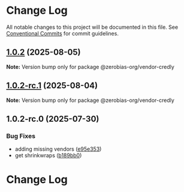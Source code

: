 # Change Log

All notable changes to this project will be documented in this file.
See [Conventional Commits](https://conventionalcommits.org) for commit guidelines.

## [1.0.2](https://github.com/zerobias-org/vendor/compare/@zerobias-org/vendor-credly@1.0.2-rc.1...@zerobias-org/vendor-credly@1.0.2) (2025-08-05)

**Note:** Version bump only for package @zerobias-org/vendor-credly





## [1.0.2-rc.1](https://github.com/zerobias-org/vendor/compare/@zerobias-org/vendor-credly@1.0.2-rc.0...@zerobias-org/vendor-credly@1.0.2-rc.1) (2025-08-04)

**Note:** Version bump only for package @zerobias-org/vendor-credly





## 1.0.2-rc.0 (2025-07-30)


### Bug Fixes

* adding missing vendors ([e95e353](https://github.com/zerobias-org/vendor/commit/e95e35309a1812973f4536f535eee460edc5414c))
* get shrinkwraps ([b189bb0](https://github.com/zerobias-org/vendor/commit/b189bb0cf53ad66427530ccc0eab7824527942d3))





# Change Log
